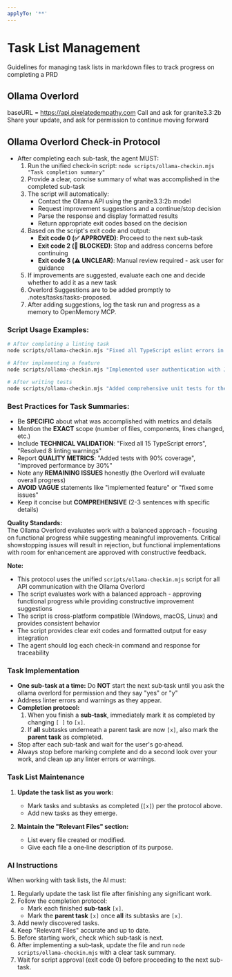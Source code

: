 ```yaml
---
applyTo: '**'
---
```

# Task List Management

Guidelines for managing task lists in markdown files to track progress on completing a PRD

## Ollama Overlord
baseURL = https://api.pixelatedempathy.com
Call and ask for granite3.3:2b
Share your update, and ask for permission to continue moving forward

## Ollama Overlord Check-in Protocol

- After completing each sub-task, the agent MUST:
  1. Run the unified check-in script: `node scripts/ollama-checkin.mjs "Task completion summary"`
  2. Provide a clear, concise summary of what was accomplished in the completed sub-task
  3. The script will automatically:
     - Contact the Ollama API using the granite3.3:2b model
     - Request improvement suggestions and a continue/stop decision
     - Parse the response and display formatted results
     - Return appropriate exit codes based on the decision
  4. Based on the script's exit code and output:
     - **Exit code 0 (✅ APPROVED)**: Proceed to the next sub-task
     - **Exit code 2 (🛑 BLOCKED)**: Stop and address concerns before continuing
     - **Exit code 3 (⚠️ UNCLEAR)**: Manual review required - ask user for guidance
  5. If improvements are suggested, evaluate each one and decide whether to add it as a new task
  6. Overlord Suggestions are to be added promptly to .notes/tasks/tasks-proposed.
  7. After adding suggestions, log the task run and progress as a memory to OpenMemory MCP.

### Script Usage Examples:
```bash
# After completing a linting task
node scripts/ollama-checkin.mjs "Fixed all TypeScript eslint errors in 5 components"

# After implementing a feature
node scripts/ollama-checkin.mjs "Implemented user authentication with JWT tokens and session management"

# After writing tests
node scripts/ollama-checkin.mjs "Added comprehensive unit tests for the payment processing module with 90% coverage"
```

### Best Practices for Task Summaries:
- Be **SPECIFIC** about what was accomplished with metrics and details
- Mention the **EXACT** scope (number of files, components, lines changed, etc.)
- Include **TECHNICAL VALIDATION**: "Fixed all 15 TypeScript errors", "Resolved 8 linting warnings"
- Report **QUALITY METRICS**: "Added tests with 90% coverage", "Improved performance by 30%"
- Note any **REMAINING ISSUES** honestly (the Overlord will evaluate overall progress)
- **AVOID VAGUE** statements like "implemented feature" or "fixed some issues"
- Keep it concise but **COMPREHENSIVE** (2-3 sentences with specific details)

**Quality Standards:**  
The Ollama Overlord evaluates work with a balanced approach - focusing on functional progress while suggesting meaningful improvements. Critical showstopping issues will result in rejection, but functional implementations with room for enhancement are approved with constructive feedback.

**Note:**  
- This protocol uses the unified `scripts/ollama-checkin.mjs` script for all API communication with the Ollama Overlord
- The script evaluates work with a balanced approach - approving functional progress while providing constructive improvement suggestions
- The script is cross-platform compatible (Windows, macOS, Linux) and provides consistent behavior
- The script provides clear exit codes and formatted output for easy integration
- The agent should log each check-in command and response for traceability

### Task Implementation
- **One sub-task at a time:** Do **NOT** start the next sub‑task until you ask the ollama overlord for permission and they say "yes" or "y"
- Address linter errors and warnings as they appear.
- **Completion protocol:**  
  1. When you finish a **sub‑task**, immediately mark it as completed by changing `[ ]` to `[x]`.  
  2. If **all** subtasks underneath a parent task are now `[x]`, also mark the **parent task** as completed.  
- Stop after each sub‑task and wait for the user's go‑ahead.
- Always stop before marking complete and do a second look over your work, and clean up any linter errors or warnings.

### Task List Maintenance

1. **Update the task list as you work:**
   - Mark tasks and subtasks as completed (`[x]`) per the protocol above.
   - Add new tasks as they emerge.

2. **Maintain the "Relevant Files" section:**
   - List every file created or modified.
   - Give each file a one‑line description of its purpose.

### AI Instructions

When working with task lists, the AI must:

1. Regularly update the task list file after finishing any significant work.
2. Follow the completion protocol:
   - Mark each finished **sub‑task** `[x]`.
   - Mark the **parent task** `[x]` once **all** its subtasks are `[x]`.
3. Add newly discovered tasks.
4. Keep "Relevant Files" accurate and up to date.
5. Before starting work, check which sub‑task is next.
6. After implementing a sub‑task, update the file and run `node scripts/ollama-checkin.mjs` with a clear task summary.
7. Wait for script approval (exit code 0) before proceeding to the next sub-task.